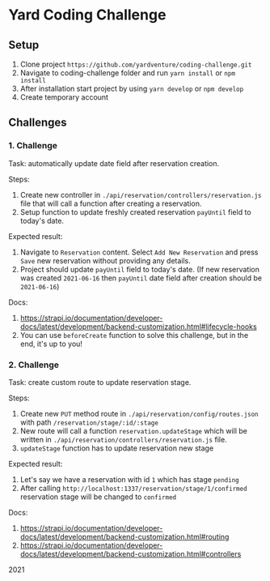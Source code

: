 # Yard Coding Challenge

## Setup

1. Clone project `https://github.com/yardventure/coding-challenge.git`
2. Navigate to coding-challenge folder and run `yarn install` or `npm install`
3. After installation start project by using `yarn develop` or `npm develop`
4. Create temporary account

## Challenges

### 1. Challenge

Task: automatically update date field after reservation creation.

Steps:
1. Create new controller in `./api/reservation/controllers/reservation.js` file that will call a function after creating a reservation.
2. Setup function to update freshly created reservation `payUntil` field to today's date.

Expected result:
1. Navigate to `Reservation` content. Select `Add New Reservation` and press `Save` new reservation without providing any details.
2. Project should update `payUntil` field to today's date. (If new reservation was created `2021-06-16` then `payUntil` date field after creation should be `2021-06-16`)

Docs:
1. https://strapi.io/documentation/developer-docs/latest/development/backend-customization.html#lifecycle-hooks
2. You can use `beforeCreate` function to solve this challenge, but in the end, it's up to you!


### 2. Challenge

Task: create custom route to update reservation stage.

Steps:
1. Create new `PUT` method route in `./api/reservation/config/routes.json` with path `/reservation/stage/:id/:stage`
2. New route will call a function `reservation.updateStage` which will be written in `./api/reservation/controllers/reservation.js` file.
3. `updateStage` function has to update reservation new stage

Expected result:
1. Let's say we have a reservation with id `1` which has stage `pending`
2. After calling `http://localhost:1337/reservation/stage/1/confirmed` reservation stage will be changed to `confirmed`

Docs:
1. https://strapi.io/documentation/developer-docs/latest/development/backend-customization.html#routing
2. https://strapi.io/documentation/developer-docs/latest/development/backend-customization.html#controllers

2021
